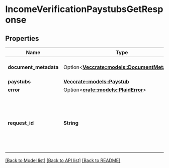 # IncomeVerificationPaystubsGetResponse

## Properties

Name | Type | Description | Notes
------------ | ------------- | ------------- | -------------
**document_metadata** | Option<[**Vec<crate::models::DocumentMetadata>**](DocumentMetadata.md)> | Metadata for an income document. | [optional]
**paystubs** | [**Vec<crate::models::Paystub>**](Paystub.md) |  | 
**error** | Option<[**crate::models::PlaidError**](PlaidError.md)> |  | [optional]
**request_id** | **String** | A unique identifier for the request, which can be used for troubleshooting. This identifier, like all Plaid identifiers, is case sensitive. | 

[[Back to Model list]](../README.md#documentation-for-models) [[Back to API list]](../README.md#documentation-for-api-endpoints) [[Back to README]](../README.md)


